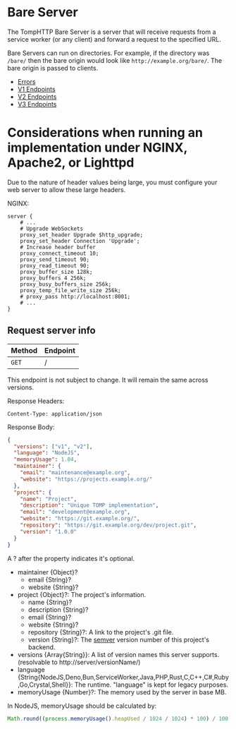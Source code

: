 # Bare Server

The TompHTTP Bare Server is a server that will receive requests from a service worker (or any client) and forward a request to the specified URL.

Bare Servers can run on directories. For example, if the directory was `/bare/` then the bare origin would look like `http://example.org/bare/`. The bare origin is passed to clients.

- [Errors](./BareServerErrors.md)
- [V1 Endpoints](./BareServerV1.md)
- [V2 Endpoints](./BareServerV2.md)
- [V3 Endpoints](./BareServerV3.md)

# Considerations when running an implementation under NGINX, Apache2, or Lighttpd

Due to the nature of header values being large, you must configure your web server to allow these large headers.

NGINX:

```
server {
	# ...
	# Upgrade WebSockets
	proxy_set_header Upgrade $http_upgrade;
	proxy_set_header Connection 'Upgrade';
	# Increase header buffer
	proxy_connect_timeout 10;
	proxy_send_timeout 90;
	proxy_read_timeout 90;
	proxy_buffer_size 128k;
	proxy_buffers 4 256k;
	proxy_busy_buffers_size 256k;
	proxy_temp_file_write_size 256k;
	# proxy_pass http://localhost:8001;
	# ...
}
```

## Request server info

| Method | Endpoint |
| ------ | -------- |
| `GET`  | /        |

This endpoint is not subject to change. It will remain the same across versions.

Response Headers:

```
Content-Type: application/json
```

Response Body:

```json
{
  "versions": ["v1", "v2"],
  "language": "NodeJS",
  "memoryUsage": 1.04,
  "maintainer": {
    "email": "maintenance@example.org",
    "website": "https://projects.example.org/"
  },
  "project": {
    "name": "Project",
    "description": "Unique TOMP implementation",
    "email": "development@example.org",
    "website": "https://git.example.org/",
    "repository": "https://git.example.org/dev/project.git",
    "version": "1.0.0"
  }
}
```

A ? after the property indicates it's optional.

- maintainer {Object}?
  - email {String}?
  - website {String}?
- project {Object}?: The project's information.
  - name {String}?
  - description {String}?
  - email {String}?
  - website {String}?
  - repository {String}?: A link to the project's .git file.
  - version {String}?: The [semver](https://semver.org/) version number of this project's backend.
- versions {Array{String}}: A list of version names this server supports. (resolvable to http://server/versionName/)
- language {String{NodeJS,Deno,Bun,ServiceWorker,Java,PHP,Rust,C,C++,C#,Ruby,Go,Crystal,Shell}}: The runtime. "language" is kept for legacy purposes.
- memoryUsage {Number}?: The memory used by the server in base MB.

In NodeJS, memoryUsage should be calculated by:

```js
Math.round((process.memoryUsage().heapUsed / 1024 / 1024) * 100) / 100;
```
